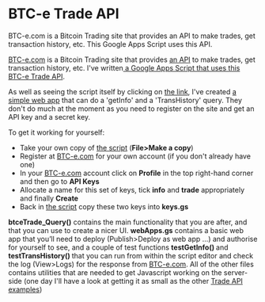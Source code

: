 BTC-e Trade API
===============

BTC-e.com is a Bitcoin Trading site that provides an API to make trades, get transaction history, etc. This Google Apps Script uses this API.

<a href="https://btc-e.com/">BTC-e.com</a> is a Bitcoin Trading site that provides <a title="BTC-e Trade API" href="https://hdbtce.kayako.com/Knowledgebase/Article/View/26/4/trade-api-en">an API</a> to make trades, get transaction history, etc. I've written<a title="BTC-e Trade API using Google Apps Script" href="https://script.google.com/d/1h0lMczEZ6OXedJxfbuOwOZKdLY5pU1u8aMTwdTKxfiOfTaGCkocphFj7/edit?usp=sharing"> a Google Apps Script that uses this BTC-e Trade API</a>.

As well as seeing the script itself by clicking on <a title="BTC-e Trade API with Google Apps Script" href="https://script.google.com/d/1h0lMczEZ6OXedJxfbuOwOZKdLY5pU1u8aMTwdTKxfiOfTaGCkocphFj7/edit?usp=sharing">the link</a>, I've created <a title="BTC-e Trade API Google Apps Script Web App" href="https://script.google.com/macros/s/AKfycbzIJ5m5uIvHkVoPHjF68BVd0gCC8Iutw3lv4WGsq-TkB1mZChY/exec">a simple web app</a> that can do a 'getInfo' and a 'TransHistory' query. They don't do much at the moment as you need to register on the site and get an API key and a secret key.

To get it working for yourself:
<ul>
<li>Take your own copy of <a title="BTC-e Trade API using Google Apps Script" href="https://script.google.com/d/1h0lMczEZ6OXedJxfbuOwOZKdLY5pU1u8aMTwdTKxfiOfTaGCkocphFj7/edit?usp=sharing">the script</a> (<strong>File>Make a copy</strong>)</li>
<li>Register at <a title="BTC-e Bitcoin Trading" href="http://btc-e.com">BTC-e.com</a> for your own account (if you don't already have one)</li>
<li>In your <a title="BTC-e Bitcoin Trading" href="http://btc-e.com">BTC-e.com</a> account click on <strong>Profile</strong> in the top right-hand corner and then go to <strong>API Keys</strong></li>
<li>Allocate a name for this set of keys, tick <strong>info</strong> and <strong>trade</strong> appropriately and finally <strong>Create</strong></li>
<li>Back in <a title="BTC-e Trade API using Google Apps Script" href="https://script.google.com/d/1h0lMczEZ6OXedJxfbuOwOZKdLY5pU1u8aMTwdTKxfiOfTaGCkocphFj7/edit?usp=sharing">the script</a> copy these two keys into <strong>keys.gs</strong></li>
</ul>
<strong>btceTrade_Query()</strong> contains the main functionality that you are after, and that you can use to create a nicer UI. <strong>webApps.gs</strong> contains a basic web app that you&#8217;ll need to deploy (Publish&gt;Deploy as web app &#8230;) and authorise for yourself to see, and a couple of test functions <strong>testGetInfo() </strong>and <strong>testTransHistory() </strong>that you can run from within the script editor and check the log (View>Logs) for the response from <a title="BTC-e Bitcoin Trading" href="http://btc-e.com">BTC-e.com</a>. All of the other files contains utilities that are needed to get Javascript working on the server-side (one day I'll have a look at getting it as small as the other <a title="BTC-e Trade API" href="https://hdbtce.kayako.com/Knowledgebase/Article/View/26/4/trade-api-en">Trade API examples</a>)</p>

